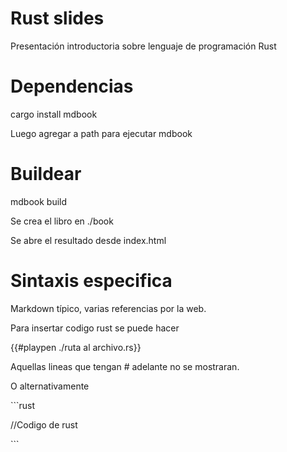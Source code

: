 # Rust slides

Presentación introductoria sobre lenguaje de programación Rust

# Dependencias

cargo install mdbook

Luego agregar a path para ejecutar mdbook

# Buildear

mdbook build

Se crea el libro en ./book

Se abre el resultado desde index.html

# Sintaxis especifica

Markdown típico, varias referencias por la web.

Para insertar codigo rust se puede hacer 

{{#playpen ./ruta al archivo.rs}}

Aquellas lineas que tengan # adelante no se mostraran.

O alternativamente

\`\`\`rust

//Codigo de rust

\`\`\`
